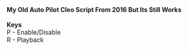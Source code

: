 <html><b>My Old Auto Pilot Cleo Script From 2016 But Its Still Works</b>
<br>
<br>
<b>Keys</b>
<br>
P - Enable/Disable
<br>
R - Playback</html>

